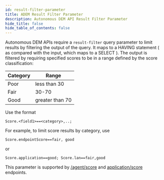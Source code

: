 ```yaml
---
id: result-filter-parameter
title: ADEM Result Filter Parameter
description: Autonomous DEM API Result Filter Parameter
hide_title: false
hide_table_of_contents: false
---
```


Autonomous DEM APIs require a `result-filter` query parameter to limit results by filtering the
output of the query. It maps to a HAVING statement ( as compared with the input, which maps to a
SELECT ). The output is filtered by requiring specified scores to be in a range defined by the score
classification:

| Category           | Range                |
| ---------------    | -------------------- |
| Poor               |  less than 30        |
| Fair               | 30-70                |
| Good               | greater than 70      |

Use the format 

    Score.<field1>==<category>,..; 

For example, to limit score results by category, use 

    Score.endpointScore==fair, good 

or 

    Score.application==good; Score.lan==fair,good

This parameter is supported by 
[/agent/score](/access/api/adem/get-agent-v-2-measure-agent-score/) 
and 
[application/score](/access/api/adem/get-agent-v-2-measure-application-score/) endpoints.
